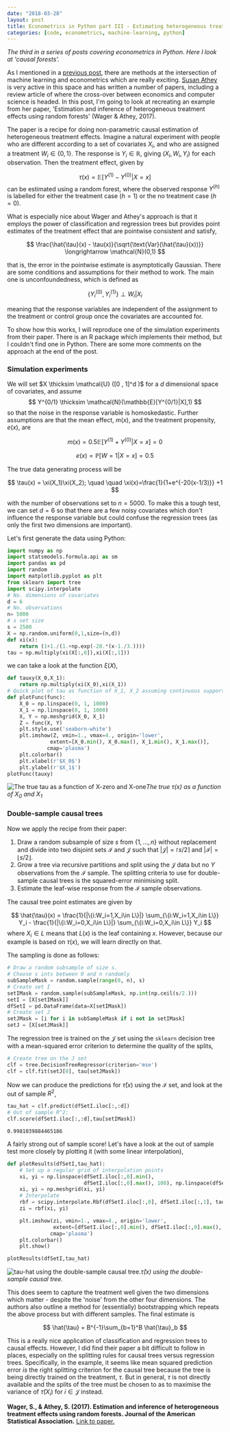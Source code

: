 ```yaml
---
date: "2018-03-28"
layout: post
title: Econometrics in Python part III - Estimating heterogeneous treatment effects using random forests
categories: [code, econometrics, machine-learning, python]
---
```


*The third in a series of posts covering econometrics in Python. Here I look at 'causal forests'.*

As I mentioned in a [previous post]({{site.baseurl}}/2018/02/10/econometrics-in-python-partI-ML/), there are methods at the intersection of machine learning and econometrics which are really exciting. [Susan Athey](https://www.gsb.stanford.edu/faculty-research/faculty/susan-athey) is very active in this space and has written a number of papers, including a review article of where the cross-over between economics and computer science is headed. In this post, I'm going to look at recreating an example from her paper, 'Estimation and inference of heterogeneous treatment effects using random forests' (Wager & Athey, 2017).

The paper is a recipe for doing non-parametric causal estimation of heterogeneous treatment effects. Imagine a natural experiment with people who are different according to a set of covariates $X_i$, and who are assigned a treatment $W_i \in \{0,1\}$. The response is $Y_i \in \mathbb{R}$, giving $(X_i,W_i,Y_i)$ for each observation. Then the treatment effect, given by

$$
\tau(x) = \mathbb{E}\left[Y^{(1)}-Y^{(0)} | X = x\right]
$$
can be estimated using a random forest, where the observed response $Y^{(h)}$ is labelled for either the treatment case ($h=1$) or the no treatment case ($h=0$).

 What is especially nice about Wager and Athey's approach is that it employs the power of classification and regression trees but provides point estimates of the treatment effect that are pointwise consistent and satisfy,

$$
\frac{\hat{\tau}(x) - \tau(x)}{\sqrt{\text{Var}(\hat{\tau}(x))}} \longrightarrow \mathcal{N}(0,1)
$$

that is, the error in the pointwise estimate is asymptotically Gaussian. There are some conditions and assumptions for their method to work. The main one is unconfoundedness, which is defined as

$$
\left\{Y_i^{(0)}, Y_i^{(1)} \right\} \perp W_i | X_i
$$

meaning that the response variables are independent of the assignment to the treatment or control group once the covariates are accounted for.

To show how this works, I will reproduce one of the simulation experiments from their paper. There is an R package which implements their method, but I couldn't find one in Python. There are some more comments on the approach at the end of the post.

### Simulation experiments

We will set $X \thicksim \mathcal{U} ([0 , 1]^d )$ for a $d$ dimensional space of covariates, and assume
$$
Y^{0/1} \thicksim \mathcal{N}(\mathbb{E}[Y^{0/1}|X],1)
$$
so that the noise in the response variable is homoskedastic. Further assumptions are that the mean effect, $m(x)$, and the treatment propensity, $e(x)$, are

$$
m(x) = 0.5 \mathbb{E}\left[Y^{(1)}+Y^{(0)} | X = x\right] = 0
$$


$$
e(x) = \mathbb{P}\left[W=1 | X = x\right] = 0.5
$$

The true data generating process will be

$$
\tau(x) = \xi(X_1)\xi(X_2); \quad \quad \xi(x)=\frac{1}{1+e^{-20(x-1/3)}} +1
$$

with the number of observations set to $n=5000$. To make this a tough test, we can set $d=6$ so that there are a few noisy covariates which don't influence the response variable but could confuse the regression trees (as only the first two dimensions are important).

Let's first generate the data using Python:

```python
import numpy as np
import statsmodels.formula.api as sm
import pandas as pd
import random
import matplotlib.pyplot as plt
from sklearn import tree
import scipy.interpolate
# No. dimensions of covariates
d = 6
# No. observations
n= 5000
# s set size
s = 2500
X = np.random.uniform(0,1,size=(n,d))
def xi(x):
    return (1+1./(1.+np.exp(-20.*(x-1./3.))))
tau = np.multiply(xi(X[:,0]),xi(X[:,1]))
```

we can take a look at the function $\xi(X)$,

```python
def tauxy(X_0,X_1):
    return np.multiply(xi(X_0),xi(X_1))
# Quick plot of tau as function of X_1, X_2 assuming continuous support
def plotFunc(func):
    X_0 = np.linspace(0, 1, 1000)
    X_1 = np.linspace(0, 1, 1000)
    X, Y = np.meshgrid(X_0, X_1)
    Z = func(X, Y)
    plt.style.use('seaborn-white')
    plt.imshow(Z, vmin=1., vmax=4., origin='lower',
              extent=[X_0.min(), X_0.max(), X_1.min(), X_1.max()],
             cmap='plasma')
    plt.colorbar()
    plt.xlabel(r'$X_0$')
    plt.ylabel(r'$X_1$')
plotFunc(tauxy)
```

![The true tau as a function of X-zero and X-one](tau.png)*The true $\tau(x)$ as a function of $X_0$ and $X_1$*

### Double-sample causal trees
Now we apply the recipe from their paper:

1. Draw a random subsample of size $s$ from $\{1,\dots,n\}$ without replacement and divide into two disjoint sets $\mathcal{I}$ and $\mathcal{J}$ such that $\lvert\mathcal{J}\rvert = \lceil s/2 \rceil$ and $\lvert\mathcal{I}\rvert = \lfloor s/2 \rfloor$.
2. Grow a tree via recursive partitions and split using the $\mathcal{J}$ data but no $Y$ observations from the $\mathcal{I}$ sample. The splitting criteria to use for double-sample causal trees is the squared-error minimising split.
3. Estimate the leaf-wise response from the $\mathcal{I}$ sample observations.

The causal tree point estimates are given by

$$
\hat{\tau}(x) = \frac{1}{|\{i:W_i=1,X_i\in L\}|} \sum_{\{i:W_i=1,X_i\in L\}} Y_i - \frac{1}{|\{i:W_i=0,X_i\in L\}|} \sum_{\{i:W_i=0,X_i\in L\}} Y_i
$$
where $X_i \in L$ means that $L(x)$ is the leaf containing $x$. However, because our example is based on $\tau(x)$, we will learn directly on that.

The sampling is done as follows:

```python
# Draw a random subsample of size s.
# Choose s ints between 0 and n randomly
subSampleMask = random.sample(range(0, n), s)
# Create set I
setIMask = random.sample(subSampleMask, np.int(np.ceil(s/2.)))
setI = [X[setIMask]]
dfSetI = pd.DataFrame(data=X[setIMask])
# Create set J
setJMask = [i for i in subSampleMask if i not in setIMask]
setJ = [X[setJMask]]
```

The regression tree is trained on the $\mathcal{J}$ set using the ```sklearn``` decision tree with a mean-squared error criterion to determine the quality of the splits,

```python
# Create tree on the J set
clf = tree.DecisionTreeRegressor(criterion='mse')
clf = clf.fit(setJ[0], tau[setJMask])
```

Now we can produce the predictions for $\hat{\tau}(x)$ using the $\mathcal{I}$ set, and look at the out of sample $R^2$,

```python
tau_hat = clf.predict(dfSetI.iloc[:,:d])
# Out of sample R^2:
clf.score(dfSetI.iloc[:,:d],tau[setIMask])
```

    0.9981039884465186

A fairly strong out of sample score! Let's have a look at the out of sample test more closely by plotting it (with some linear interpolation),

```python
def plotResults(dfSetI,tau_hat):
    # Set up a regular grid of interpolation points
    xi, yi = np.linspace(dfSetI.iloc[:,0].min(),
                         dfSetI.iloc[:,0].max(), 100), np.linspace(dfSetI.iloc[:,1].min(), dfSetI.iloc[:,1].max(), 100)
    xi, yi = np.meshgrid(xi, yi)
    # Interpolate
    rbf = scipy.interpolate.Rbf(dfSetI.iloc[:,0], dfSetI.iloc[:,1], tau_hat, function='linear')
    zi = rbf(xi, yi)

    plt.imshow(zi, vmin=1., vmax=4., origin='lower',
               extent=[dfSetI.iloc[:,0].min(), dfSetI.iloc[:,0].max(), dfSetI.iloc[:,1].min(), dfSetI.iloc[:,1].max()],
              cmap='plasma')
    plt.colorbar()
    plt.show()
```


```python
plotResults(dfSetI,tau_hat)
```


![tau-hat using the double-sample causal tree.](tau_hat.png)*$\hat{\tau}(x)$ using the double-sample causal tree.*

This does seem to capture the treatment well given the two dimensions which matter - despite the 'noise' from the other four dimensions. The authors also outline a method for (essentially) bootstrapping which repeats the above process but with different samples. The final estimate is

$$
\hat{\tau} = B^{-1}\sum_{b=1}^B \hat{\tau}_b
$$

This is a really nice application of classification and regression trees to causal effects. However, I did find their paper a bit difficult to follow in places, especially on the splitting rules for causal trees versus regression trees. Specifically, in the example, it seems like mean squared prediction error *is* the right splitting criterion for the causal tree because the tree is being directly trained on the treatment, $\tau$. But in general, $\tau$ is not directly available and the splits of the tree must be chosen to as to maximise the variance of $\hat{\tau}(X_i)$ for $i\in\mathcal{J}$ instead.

**Wager, S., & Athey, S. (2017). Estimation and inference of heterogeneous treatment effects using random forests. Journal of the American Statistical Association.**
[Link to paper.](https://doi.org/10.1080/01621459.2017.1319839)
